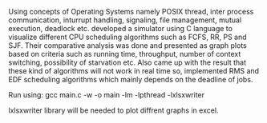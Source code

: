 Using concepts of Operating Systems namely POSIX thread, inter process communication, inturrupt handling, signaling, file management, 
mutual execution, deadlock etc. developed a simulator using C language to visualize different CPU scheduling algorithms such as FCFS, 
RR, PS and SJF. 
Their comparative analysis was done and presented as graph plots based on criteria such as running time, throughput, number of context 
switching, possibility of starvation etc. Also came up with the result that these kind of algorithms will not work in real time so, 
implemented RMS and EDF scheduling algorithms which mainly depends on the deadline of jobs.

Run using: gcc main.c -w -o main -lm -lpthread -lxlsxwriter

lxlsxwriter library will be needed to plot diffrent graphs in excel.
